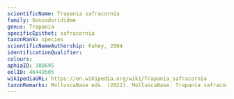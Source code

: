 ```yaml
---
scientificName: Trapania safracornia
family: Goniodorididae
genus: Trapania
specificEpithet: safracornia
taxonRank: species
scientificNameAuthorship: Fahey, 2004
identificationQualifier: 
colours:
aphiaID: 388695
eolID: 46449505
wikipediaURL: https://en.wikipedia.org/wiki/Trapania_safracornia
taxonRemarks: MolluscaBase eds. (2022). MolluscaBase. Trapania safracornia Fahey, 2004. Accessed through: World Register of Marine Species at: https://www.marinespecies.org/aphia.php?p=taxdetails&id=388695 on 2022-02-24
---
```

